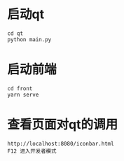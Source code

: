# 启动qt
```
cd qt
python main.py
```


# 启动前端
```
cd front
yarn serve
```


# 查看页面对qt的调用
```
http://localhost:8080/iconbar.html
F12 进入开发者模式
```